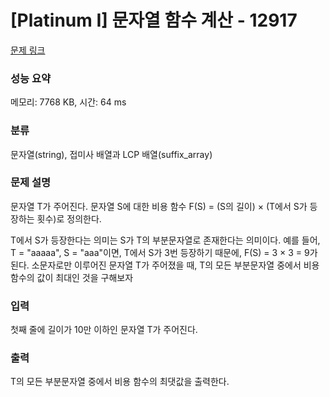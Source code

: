 # [Platinum I] 문자열 함수 계산 - 12917 

[문제 링크](https://www.acmicpc.net/problem/12917) 

### 성능 요약

메모리: 7768 KB, 시간: 64 ms

### 분류

문자열(string), 접미사 배열과 LCP 배열(suffix_array)

### 문제 설명

<p>문자열 T가 주어진다. 문자열 S에 대한 비용 함수 F(S) = (S의 길이) × (T에서 S가 등장하는 횟수)로 정의한다.</p>

<p> T에서 S가 등장한다는 의미는 S가 T의 부분문자열로 존재한다는 의미이다. 예를 들어, T = "aaaaa", S = "aaa"이면, T에서 S가 3번 등장하기 때문에, F(S) = 3 × 3 = 9가 된다. 소문자로만 이루어진 문자열 T가 주어졌을 때, T의 모든 부분문자열 중에서 비용 함수의 값이 최대인 것을 구해보자</p>

### 입력 

 <p>첫째 줄에 길이가 10만 이하인 문자열 T가 주어진다.</p>

### 출력 

 <p>T의 모든 부분문자열 중에서 비용 함수의 최댓값을 출력한다.</p>

